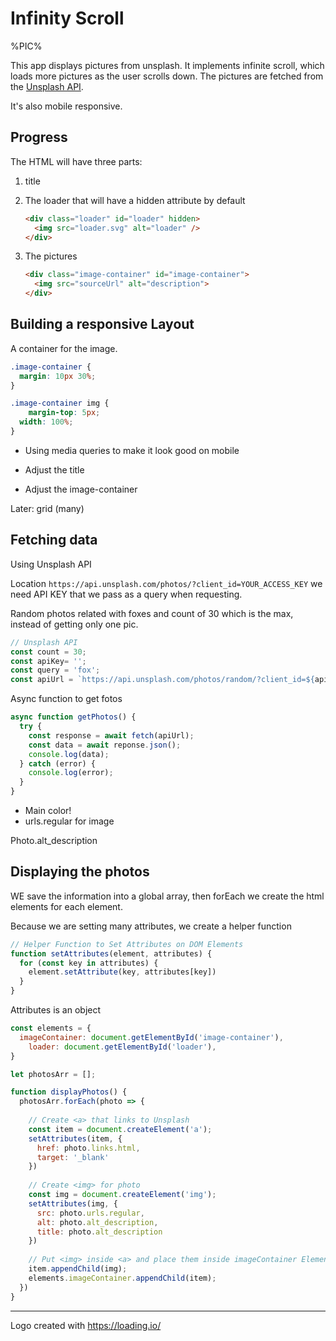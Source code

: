 # Infinity Scroll

%PIC%



This app displays pictures from unsplash. It implements infinite scroll, which loads more pictures as the user scrolls down. The pictures are fetched from the [Unsplash API](https://unsplash.com/documentation).

It's also mobile responsive.



## Progress

The HTML will have three parts:

1. title

2. The loader that will have a hidden attribute by default

   ```html
   <div class="loader" id="loader" hidden>
     <img src="loader.svg" alt="loader" />
   </div>
   ```

3. The pictures

   ```html
   <div class="image-container" id="image-container">
     <img src="sourceUrl" alt="description">
   </div>
   ```

   



## Building a responsive Layout

A container for the image.

```css
.image-container {
  margin: 10px 30%;
}

.image-container img {
	margin-top: 5px;
  width: 100%;
}
```

- Using media queries to make it look good on mobile

- Adjust the title
- Adjust the image-container

Later: grid (many)





## Fetching data

Using Unsplash API 



Location `https://api.unsplash.com/photos/?client_id=YOUR_ACCESS_KEY` we need API KEY that we pass as a query when requesting.

Random photos related with foxes and count of 30 which is the max, instead of getting only one pic.

```js
// Unsplash API
const count = 30;
const apiKey= '';
const query = 'fox';
const apiUrl = `https://api.unsplash.com/photos/random/?client_id=${apiKey}&count=${count}&query=${query}`;
```



Async function to get fotos

```js
async function getPhotos() {
  try {
    const response = await fetch(apiUrl);
    const data = await reponse.json();
    console.log(data);
  } catch (error) {
    console.log(error);
  }
}
```



- Main color!
- urls.regular for image

Photo.alt_description

## Displaying the photos

WE save the information into a global array, then forEach we create the html elements for each element. 

Because we are setting many attributes, we create a helper function 

```js
// Helper Function to Set Attributes on DOM Elements
function setAttributes(element, attributes) {
  for (const key in attributes) {
    element.setAttribute(key, attributes[key])
  }
}
```

Attributes is an object



```js
const elements = {
  imageContainer: document.getElementById('image-container'),
	loader: document.getElementById('loader'),
}

let photosArr = [];

function displayPhotos() {
  photosArr.forEach(photo => {
    
    // Create <a> that links to Unsplash
    const item = document.createElement('a');
    setAttributes(item, {
      href: photo.links.html,
      target: '_blank'
    })
    
    // Create <img> for photo
    const img = document.createElement('img');
    setAttributes(img, {
      src: photo.urls.regular,
      alt: photo.alt_description,
      title: photo.alt_description
    })
    
    // Put <img> inside <a> and place them inside imageContainer Element
    item.appendChild(img);
    elements.imageContainer.appendChild(item);
  })
}
```



----

Logo created with https://loading.io/

